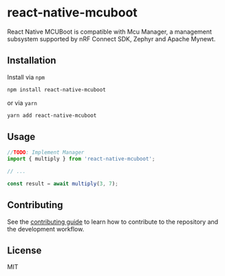 # react-native-mcuboot

React Native MCUBoot is compatible with Mcu Manager, a management subsystem supported by nRF Connect SDK, Zephyr and Apache Mynewt.

## Installation

Install via `npm`

```sh
npm install react-native-mcuboot
```

or via `yarn`

```sh
yarn add react-native-mcuboot
```

## Usage

```js
//TODO: Implement Manager
import { multiply } from 'react-native-mcuboot';

// ...

const result = await multiply(3, 7);
```

## Contributing

See the [contributing guide](CONTRIBUTING.md) to learn how to contribute to the repository and the development workflow.

## License

MIT
